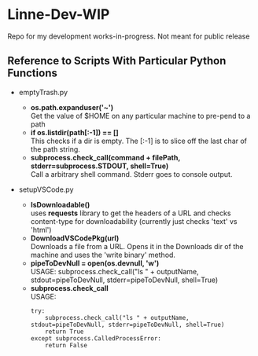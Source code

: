 # Linne-Dev-WIP
Repo for my development works-in-progress.
Not meant for public release

## Reference to Scripts With Particular Python Functions
* emptyTrash.py
    - __os.path.expanduser('~')__<br />
        Get the value of $HOME on any particular machine to pre-pend to a path
    - __if os.listdir(path[:-1]) == []__<br />
        This checks if a dir is empty.  The [:-1] is to slice off the last char
        of the path string.
    - __subprocess.check_call(command + filePath, stderr=subprocess.STDOUT, shell=True)__<br />
        Call a arbitrary shell command.  Stderr goes to console output.

* setupVSCode.py
    - __IsDownloadable()__<br />
        uses __requests__ library to get the headers of a URL and checks content-type 
        for downloadability (currently just checks 'text' vs 'html')
    - __DownloadVSCodePkg(url)__<br />
        Downloads a file from a URL.  Opens it in the Downloads dir of the machine and
        uses the 'write binary' method.
    - __pipeToDevNull = open(os.devnull, 'w')__<br />
        USAGE: subprocess.check_call("ls " + outputName, stdout=pipeToDevNull, stderr=pipeToDevNull, shell=True)
    - __subprocess.check_call__<br />
        USAGE: 
        ```
        try:
            subprocess.check_call("ls " + outputName, stdout=pipeToDevNull, stderr=pipeToDevNull, shell=True)
            return True
        except subprocess.CalledProcessError:
            return False
        ```
